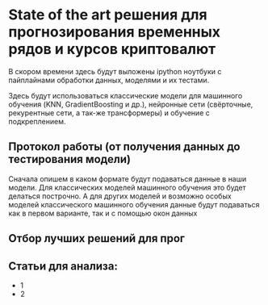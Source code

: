 # State of the art решения для прогнозирования временных рядов и курсов криптовалют

В скором времени здесь будут выложены ipython ноутбуки с пайплайнами обработки данных, моделями и их тестами.

Здесь будут использоваться классические модели для машинного обучения (KNN, GradientBoosting и др.), нейронные сети (свёрточные, рекурентные сети, а так-же трансформеры) и обучение с подкреплением.

## Протокол работы (от получения данных до тестирования модели)

Сначала опишем в каком формате будут подаваться данные в наши модели. Для классических моделей машинного обучения это будет делаться построчно. А для других моделей и возможно особых моделей классического машинного обучения данные будут подаваться как в первом варианте, так и с помощью окон данных 


## Отбор лучших решений для прог

## Статьи для анализа:

- 1
- 2
